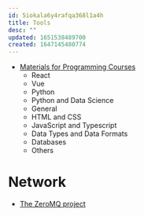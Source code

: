 ```yaml
---
id: 5iokala6y4rafqa368l1a4h
title: Tools
desc: ""
updated: 1651538489700
created: 1647145480774
---
```


- [Materials for Programming Courses](https://marko-knoebl.github.io/slides/)
  - React
  - Vue
  - Python
  - Python and Data Science
  - General
  - HTML and CSS
  - JavaScript and Typescript
  - Data Types and Data Formats
  - Databases
  - Others

# Network

- [The ZeroMQ project](https://github.com/zeromq)
